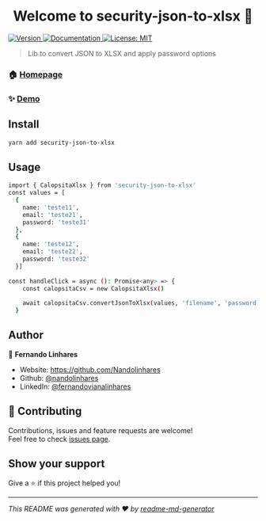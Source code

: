<h1 align="center">Welcome to security-json-to-xlsx 👋</h1>
<p>
  <a href="https://www.npmjs.com/package/security-json-to-xlsx" target="_blank">
    <img alt="Version" src="https://img.shields.io/npm/v/security-json-to-xlsx.svg">
  </a>
  <a href="https://github.com/Nandolinhares/security-json-to-xlsx" target="_blank">
    <img alt="Documentation" src="https://img.shields.io/badge/documentation-yes-brightgreen.svg" />
  </a>
  <a href="#" target="_blank">
    <img alt="License: MIT" src="https://img.shields.io/badge/License-MIT-yellow.svg" />
  </a>
</p>

> Lib to convert JSON to XLSX and apply password options

### 🏠 [Homepage](https://github.com/Nandolinhares/security-json-to-xlsx)

### ✨ [Demo](https://github.com/Nandolinhares/security-json-to-xlsx)

## Install

```sh
yarn add security-json-to-xlsx
```

## Usage

```sh
import { CalopsitaXlsx } from 'security-json-to-xlsx'
const values = [
  {
    name: 'teste11',
    email: 'teste21',
    password: 'teste31'
  },
  {
    name: 'teste12',
    email: 'teste22',
    password: 'teste32'
  }]
  
const handleClick = async (): Promise<any> => {
    const calopsitaCsv = new CalopsitaXlsx()
   
    await calopsitaCsv.convertJsonToXlsx(values, 'filename', 'password');
  }
```

## Author

👤 **Fernando Linhares**

* Website: https://github.com/Nandolinhares
* Github: [@nandolinhares](https://github.com/nandolinhares)
* LinkedIn: [@fernandovianalinhares](https://linkedin.com/in/fernandovianalinhares)

## 🤝 Contributing

Contributions, issues and feature requests are welcome!<br />Feel free to check [issues page](https://github.com/Nandolinhares/security-json-to-xlsx/issues). 

## Show your support

Give a ⭐️ if this project helped you!

***
_This README was generated with ❤️ by [readme-md-generator](https://github.com/kefranabg/readme-md-generator)_